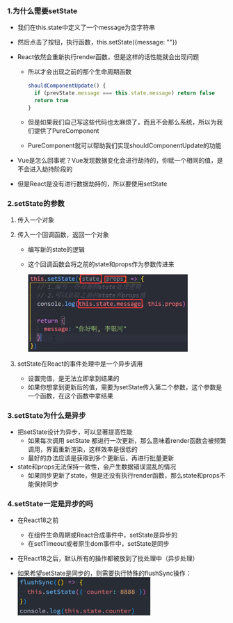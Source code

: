 ### 1.为什么需要setState

- 我们在this.state中定义了一个message为空字符串

- 然后点击了按钮，执行函数，this.setState({message: ""})

- React依然会重新执行render函数，但是这样的话性能就会出现问题

  - 所以才会出现之前的那个生命周期函数

    ```js
    shouldComponentUpdate() {
      if (prevState.message === this.state.message) return false
      return true
    }
    ```

  - 但是如果我们自己写这些代码也太麻烦了，而且不会那么系统，所以为我们提供了PureComponent

  - PureComponent就可以帮助我们实现shouldComponentUpdate的功能

- Vue是怎么回事呢？Vue发现数据变化会进行劫持的，你赋一个相同的值，是不会进入劫持阶段的

- 但是React是没有进行数据劫持的，所以要使用setState

### 2.setState的参数

1. 传入一个对象

2. 传入一个回调函数，返回一个对象

   - 编写新的state的逻辑

   - 这个回调函数会将之前的state和props作为参数传进来

     <img src="images/image-20220910210315145.png" alt="image-20220910210315145" style="zoom:67%;" />

3. setState在React的事件处理中是一个异步调用

   - 设置完值，是无法立即拿到结果的
   - 如果你想拿到更新后的值，需要为setState传入第二个参数，这个参数是一个函数，在这个函数中拿结果

### 3.setState为什么是异步

- 把setState设计为异步，可以显著提高性能
  - 如果每次调用 setState 都进行一次更新，那么意味着render函数会被频繁调用，界面重新渲染，这样效率是很低的
  - 最好的办法应该是获取到多个更新后，再进行批量更新
- state和props无法保持一致性，会产生数据错误混乱的情况
  - 如果同步更新了state，但是还没有执行render函数，那么state和props不能保持同步

### 4.setState一定是异步的吗

- 在React18之前
  - 在组件生命周期或React合成事件中，setState是异步的
  - 在setTimeout或者原生dom事件中，setState是同步
- 在React18之后，默认所有的操作都被放到了批处理中（异步处理）

- 如果希望setState是同步的，则需要执行特殊的flushSync操作：<img src="images/image-20220910212829707.png" alt="image-20220910212829707" style="zoom:67%;" />

